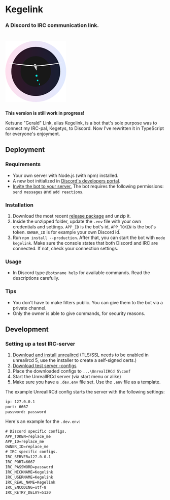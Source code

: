 # Kegelink

### A Discord to IRC communication link.

# <a href='https://github.com/ahoys/kegelink'><img src='assets/kegelink.png?raw=true' height='192' alt='Kegelink' /></a>

**This version is still work in progress!**

Ketsune "Gerald" Link, alias Kegelink, is a bot that's sole purpose was to connect my IRC-pal, Kegetys, to Discord. Now I've rewritten it in TypeScript for everyone's enjoyment.

## Deployment

### Requirements

- Your own server with Node.js (with npm) installed.
- A new bot initialized in [Discord's developers portal](https://discord.com/developers/applications/).
- [Invite the bot to your server.](https://discordpy.readthedocs.io/en/latest/discord.html#inviting-your-bot) The bot requires the following permissions: `send messages` and `add reactions`.

### Installation

1. Download the most recent [release package](https://github.com/ahoys/kegelink/releases) and unzip it.
2. Inside the unzipped folder, update the `.env` file with your own credentials and settings. `APP_ID` is the bot's id, `APP_TOKEN` is the bot's token. `OWNER_ID` is for example your own Discord id.
3. Run `npm install --production`. After that, you can start the bot with `node kegelink`. Make sure the console states that both Discord and IRC are connected. If not, check your connection settings.

### Usage

- In Discord type `@botsname help` for available commands. Read the descriptions carefully.

### Tips

- You don't have to make filters public. You can give them to the bot via a private channel.
- Only the owner is able to give commands, for security reasons.

## Development

### Setting up a test IRC-server

1. [Download and install unrealircd](https://www.unrealircd.org/download) (TLS/SSL needs to be enabled in unrealircd 5, use the installer to create a self-signed certs.)
2. [Download test server -configs](https://github.com/ahoys/kegelink/blob/master/assets/unrealircd.conf)
3. Place the downloaded configs to `...\UnrealIRCd 5\conf`
4. Start the UnrealIRCd server (via start menu or alike)
5. Make sure you have a `.dev.env` file set. Use the `.env` file as a template.

The example UnrealIRCd config starts the server with the following settings:

```
ip: 127.0.0.1
port: 6667
password: password
```

Here's an example for the `.dev.env`:

```
# Discord specific configs.
APP_TOKEN=replace_me
APP_ID=replace_me
OWNER_ID=replace_me
# IRC specific configs.
IRC_SERVER=127.0.0.1
IRC_PORT=6667
IRC_PASSWORD=password
IRC_NICKNAME=Kegelink
IRC_USERNAME=Kegelink
IRC_REAL_NAME=Kegelink
IRC_ENCODING=utf-8
IRC_RETRY_DELAY=5120
```
